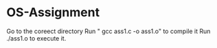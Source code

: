 # OS-Assignment
Go to the coreect directory
Run " gcc ass1.c -o ass1.o" to compile it
Run ./ass1.o to execute it.
